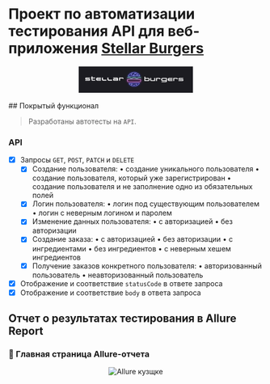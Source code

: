 # Проект по автоматизации тестирования API для веб-приложения [Stellar Burgers](https://stellarburgers.nomoreparties.site)
<p align="center">
 <img width="45%" title="Book Store" src="images/logo.png">
 </p>
## Покрытый функционал

 > Разработаны автотесты на <code>API</code>.

 ### API

 - [x] Запросы <code>GET</code>, <code>POST</code>, <code>PATCH</code> и <code>DELETE</code>
     - [x] Создание пользователя:
            • создание уникального пользователя
            • создание пользователя, который уже зарегистрирован
            • создание пользователя и не заполнение одно из обязательных полей
     - [x] Логин пользователя:
            • логин под существующим пользователем
            • логин с неверным логином и паролем
     - [x] Изменение данных пользователя:
            • с авторизацией
            • без авторизации
     - [x] Создание заказа:
            • с авторизацией
            • без авторизации
            • с ингредиентами
            • без ингредиентов
            • с неверным хешем ингредиентов
     - [x] Получение заказов конкретного пользователя:
            • авторизованный пользователь
            • неавторизованный пользователь
 - [x] Отображение и соответствие <code>statusCode</code> в ответе запроса
 - [x] Отображение и соответствие <code>body</code> в ответа запроса
 ## Отчет о результатах тестирования в Allure Report
 ### :dart: Главная страница Allure-отчета
 <p align="center">
 <img title="Allure кузщке" src="images/screens/allure report.png">
 </p>
 

